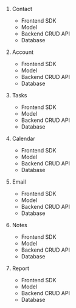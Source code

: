 1. Contact
   - Frontend SDK
   - Model
   - Backend CRUD API
   - Database

2. Account
   - Frontend SDK
   - Model
   - Backend CRUD API
   - Database

3. Tasks
   - Frontend SDK
   - Model
   - Backend CRUD API
   - Database

4. Calendar
   - Frontend SDK
   - Model
   - Backend CRUD API
   - Database

5. Email
   - Frontend SDK
   - Model
   - Backend CRUD API
   - Database

6. Notes
   - Frontend SDK
   - Model
   - Backend CRUD API
   - Database

7. Report
   - Frontend SDK
   - Model
   - Backend CRUD API
   - Database
